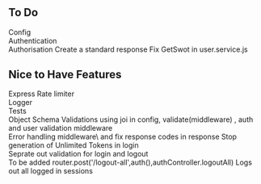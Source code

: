#

## To Do

Config\
Authentication\
Authorisation
Create a standard response
Fix GetSwot in user.service.js

## Nice to Have Features

Express Rate limiter\
Logger\
Tests\
Object Schema Validations using joi in config, validate(middleware) , auth and user validation middleware\
Error handling middleware\ and fix response codes in response
Stop generation of Unlimited Tokens in login\
Seprate out validation for login and logout\
To be added router.post('/logout-all',auth(),authController.logoutAll) Logs out all logged in sessions

